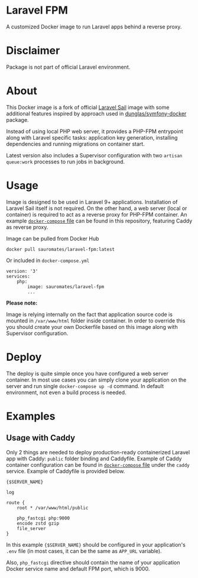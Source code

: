 # Laravel FPM

A customized Docker image to run Laravel apps behind a reverse proxy.

# Disclaimer

Package is not part of official Laravel environment.

# About

This Docker image is a fork of official [Laravel Sail](https://github.com/laravel/sail) image with some additional features inspired by approach used in [dunglas/symfony-docker](https://github.com/dunglas/symfony-docker) package.

Instead of using local PHP web server, it provides a PHP-FPM entrypoint along with Laravel specific tasks: application key generation, installing dependencies and running migrations on container start.

Latest version also includes a Supervisor configuration with two `artisan queue:work` processes to run jobs in background.

# Usage

Image is designed to be used in Laravel 9+ applications. Installation of Laravel Sail itself is not required. On the other hand, a web server (local or container) is required to act as a reverse proxy for PHP-FPM container. An example [`docker-compose` file](https://github.com/sauromates/laravel-fpm/blob/main/docker-compose.example.yml) can be found in this repository, featuring Caddy as reverse proxy.

Image can be pulled from Docker Hub

```
docker pull sauromates/laravel-fpm:latest
```

Or included in `docker-compose.yml`

```
version: '3'
services:
    php:
        image: sauromates/laravel-fpm
        ...
```

**Please note:**

Image is relying internally on the fact that application source code is mounted in `/var/www/html` folder inside container. In order to override this you should create your own Dockerfile based on this image along with Supervisor configuration.

# Deploy

The deploy is quite simple once you have configured a web server container. In most use cases you can simply clone your application on the server and run single `docker-compose up -d` command. In default environment, not even a build process is needed.

# Examples

## Usage with Caddy

Only 2 things are needed to deploy production-ready containerized Laravel app with Caddy: `public` folder binding and Caddyfile. Example of Caddy container configuration can be found in [`docker-compose` file](https://github.com/sauromates/laravel-fpm/blob/main/docker-compose.example.yml) under the `caddy` service. Example of Caddyfile is provided below.

```
{$SERVER_NAME}

log

route {
    root * /var/www/html/public

    php_fastcgi php:9000
    encode zstd gzip
    file_server
}
```

In this example `{$SERVER_NAME}` should be configured in your application's `.env` file (in most cases, it can be the same as `APP_URL` variable).

Also, `php_fastcgi` directive should contain the name of your application Docker service name and default FPM port, which is 9000.
